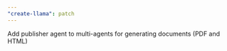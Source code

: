 ```yaml
---
"create-llama": patch
---
```


Add publisher agent to multi-agents for generating documents (PDF and HTML)

